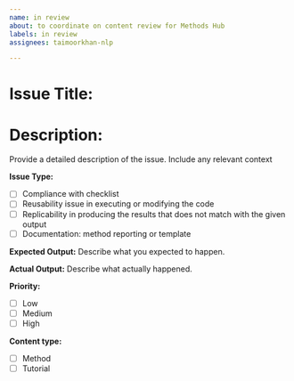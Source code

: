 ```yaml
---
name: in review
about: to coordinate on content review for Methods Hub
labels: in review
assignees: taimoorkhan-nlp

---
```


# Issue Title:

# Description:
Provide a detailed description of the issue. Include any relevant context

**Issue Type:**
- [ ] Compliance with checklist
- [ ] Reusability issue in executing or modifying the code
- [ ] Replicability in producing the results that does not match with the given output
- [ ] Documentation: method reporting or template

**Expected Output:**
Describe what you expected to happen.

**Actual Output:**
Describe what actually happened.

**Priority:**
- [ ] Low
- [ ] Medium
- [ ] High

**Content type:**
- [ ] Method
- [ ] Tutorial
